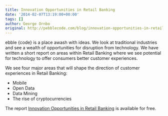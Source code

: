 ```yaml
---
title: Innovation Opportunities in Retail Banking
date: '2014-02-07T13:19:00+00:00'
tags: []
author: George Ornbo
original: http://pebblecode.com/blog/innovation-opportunities-in-retail-banking/
---
```

ebble {code} is a place awash with ideas. We look at traditional industries and see a wealth of opportunities for disruption from technology. We have written a short report on areas within Retail Banking where we see potential for technology to offer consumers better customer experiences.

We see four major areas that will shape the direction of customer experiences in Retail Banking:

*   Mobile
*   Open Data
*   Data Mining
*   The rise of cryptocurrencies

The report [Innovation Opportunities in Retail Banking](https://docs.google.com/a/pebblecode.com/document/d/10ulGhZdQsxbHHnBwd-wGBYG9rt8gIIibEIrwTdXqoFw/edit) is available for free.
